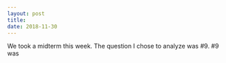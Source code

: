 ```yaml
---
layout: post
title: 
date: 2018-11-30
---
```


We took a midterm this week. The question I chose to analyze was #9. #9 was 

